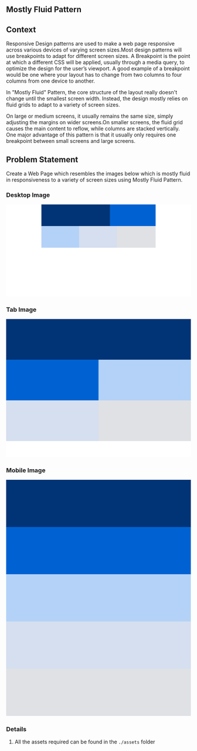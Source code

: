 ## Mostly Fluid Pattern 

## Context

Responsive Design patterns are used to make a web page responsive across various devices of varying screen sizes.Most design patterns will use breakpoints to adapt for different screen sizes. A Breakpoint is the point at which a different CSS will be applied, usually through a media query, to optimize the design for the user’s viewport. A good example of a breakpoint would be one where your layout has to change from two columns to four columns from one device to another.

In "Mostly Fluid" Pattern, the core structure of the layout really doesn't change until the smallest screen width. Instead, the design mostly relies on fluid grids to adapt to a variety of screen sizes.

On large or medium screens, it usually remains the same size, simply adjusting the margins on wider screens.On smaller screens, the fluid grid causes the main content to reflow, while columns are stacked vertically. One major advantage of this pattern is that it usually only requires one breakpoint between small screens and large screens.

## Problem Statement

Create a Web Page which resembles the images below which is mostly fluid in responsiveness to a variety of screen sizes using Mostly Fluid Pattern.

### Desktop Image

![](./Desktop-Image.png)
### Tab Image

![](./Tab-Image.png)
### Mobile Image

![](./Mobile-Image.png)


### Details
1. All the assets required can be found in the `./assets` folder
